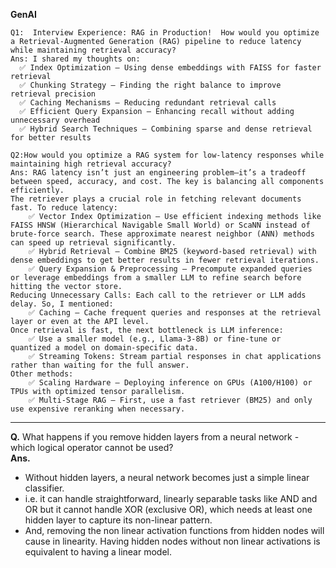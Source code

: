 **GenAI**

    Q1:  Interview Experience: RAG in Production!  How would you optimize a Retrieval-Augmented Generation (RAG) pipeline to reduce latency while maintaining retrieval accuracy?
    Ans: I shared my thoughts on: 
      ✅ Index Optimization – Using dense embeddings with FAISS for faster retrieval 
      ✅ Chunking Strategy – Finding the right balance to improve retrieval precision 
      ✅ Caching Mechanisms – Reducing redundant retrieval calls 
      ✅ Efficient Query Expansion – Enhancing recall without adding unnecessary overhead 
      ✅ Hybrid Search Techniques – Combining sparse and dense retrieval for better results
      
    Q2:How would you optimize a RAG system for low-latency responses while maintaining high retrieval accuracy?
    Ans: RAG latency isn’t just an engineering problem—it’s a tradeoff between speed, accuracy, and cost. The key is balancing all components efficiently.
    The retriever plays a crucial role in fetching relevant documents fast. To reduce latency: 
        ✅ Vector Index Optimization – Use efficient indexing methods like FAISS HNSW (Hierarchical Navigable Small World) or ScaNN instead of brute-force search. These approximate nearest neighbor (ANN) methods can speed up retrieval significantly. 
        ✅ Hybrid Retrieval – Combine BM25 (keyword-based retrieval) with dense embeddings to get better results in fewer retrieval iterations. 
        ✅ Query Expansion & Preprocessing – Precompute expanded queries or leverage embeddings from a smaller LLM to refine search before hitting the vector store.
    Reducing Unnecessary Calls: Each call to the retriever or LLM adds delay. So, I mentioned: 
        ✅ Caching – Cache frequent queries and responses at the retrieval layer or even at the API level.
    Once retrieval is fast, the next bottleneck is LLM inference:
        ✅ Use a smaller model (e.g., Llama-3-8B) or fine-tune or quantized a model on domain-specific data. 
        ✅ Streaming Tokens: Stream partial responses in chat applications rather than waiting for the full answer.
    Other methods:
        ✅ Scaling Hardware – Deploying inference on GPUs (A100/H100) or TPUs with optimized tensor parallelism. 
        ✅ Multi-Stage RAG – First, use a fast retriever (BM25) and only use expensive reranking when necessary. 


---

**Q.** What happens if you remove hidden layers from a neural network - which logical operator cannot be used? <br />
**Ans.** 
- Without hidden layers, a neural network becomes just a simple linear classifier. 
- i.e. it can handle straightforward, linearly separable tasks like AND and OR but it cannot handle XOR (exclusive OR), which needs at least one hidden layer to capture its non-linear pattern.
- And, removing the non linear activation functions from hidden nodes will cause in linearity. Having hidden nodes without non linear activations is equivalent to having a linear model.
